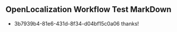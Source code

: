 ## OpenLocalization Workflow Test MarkDown
* 3b7939b4-81e6-431d-8f34-d04bf15c0a06 
thanks!<!--HONumber=Mar16_HO3-->
